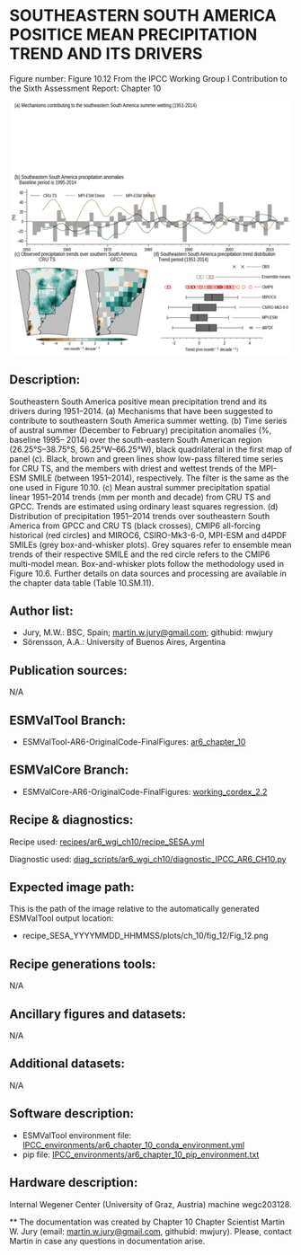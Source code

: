 SOUTHEASTERN SOUTH AMERICA POSITICE MEAN PRECIPITATION TREND AND ITS DRIVERS
============================================================================

Figure number: Figure 10.12
From the IPCC Working Group I Contribution to the Sixth Assessment Report: Chapter 10

![Figure 10.12](ar6_wg1_chap10_figure10_12_SESA.png?raw=true)


Description:
------------
Southeastern South America positive mean precipitation trend and its drivers during 1951–2014. (a) Mechanisms that have been suggested to contribute to southeastern South America summer wetting. (b) Time series of austral summer (December to February) precipitation anomalies (%, baseline 1995– 2014) over the south-eastern South American region (26.25°S–38.75°S, 56.25°W–66.25°W), black quadrilateral in the first map of panel (c). Black, brown and green lines show low-pass filtered time series for CRU TS, and the members with driest and wettest trends of the MPI-ESM SMILE (between 1951–2014), respectively. The filter is the same as the one used in Figure 10.10. (c) Mean austral summer precipitation spatial linear 1951–2014 trends (mm per month and decade) from CRU TS and GPCC. Trends are estimated using ordinary least squares regression. (d) Distribution of precipitation 1951–2014 trends over southeastern South America from GPCC and CRU TS (black crosses), CMIP6 all-forcing historical (red circles) and MIROC6, CSIRO-Mk3-6-0, MPI-ESM and d4PDF SMILEs (grey box-and-whisker plots). Grey squares refer to ensemble mean trends of their respective SMILE and the red circle refers to the CMIP6 multi-model mean. Box-and-whisker plots follow the methodology used in Figure 10.6. Further details on data sources and processing are available in the chapter data table (Table 10.SM.11).


Author list:
------------
- Jury, M.W.: BSC, Spain; martin.w.jury@gmail.com; githubid: mwjury
- Sörensson, A.A.: University of Buenos Aires, Argentina


Publication sources:
--------------------
N/A


ESMValTool Branch:
------------------
- ESMValTool-AR6-OriginalCode-FinalFigures: [ar6_chapter_10](https://github.com/ipcc-wgi/ESMValTool-AR6-OriginalCode-FinalFigures/tree/ar6_chapter_10)


ESMValCore Branch:
------------------
- ESMValCore-AR6-OriginalCode-FinalFigures: [working_cordex_2.2](https://github.com/ipcc-wgi/ESMValCore-AR6-OriginalCode-FinalFigures/tree/working_cordex_2.2)


Recipe & diagnostics:
---------------------
Recipe used: [recipes/ar6_wgi_ch10/recipe_SESA.yml](https://github.com/ipcc-wgi/ESMValTool-AR6-OriginalCode-FinalFigures/blob/ar6_chapter_10/esmvaltool/recipes/ar6_wgi_ch10/recipe_SESA.yml)

Diagnostic used: [diag_scripts/ar6_wgi_ch10/diagnostic_IPCC_AR6_CH10.py](https://github.com/ipcc-wgi/ESMValTool-AR6-OriginalCode-FinalFigures/blob/ar6_chapter_10/esmvaltool/diag_scripts/ar6_wgi_ch10/diagnostic_IPCC_AR6_CH10.py)


Expected image path:
--------------------
This is the path of the image relative to the automatically generated ESMValTool output location:
- recipe_SESA_YYYYMMDD_HHMMSS/plots/ch_10/fig_12/Fig_12.png


Recipe generations tools:
-------------------------
N/A


Ancillary figures and datasets:
-------------------------------
N/A


Additional datasets:
--------------------
N/A


Software description:
---------------------
- ESMValTool environment file: [IPCC_environments/ar6_chapter_10_conda_environment.yml](https://github.com/ipcc-wgi/ESMValTool-AR6-OriginalCode-FinalFigures/blob/main/IPCC_environments/ar6_chapter_10_conda_environment.yml)
- pip file: [IPCC_environments/ar6_chapter_10_pip_environment.txt](https://github.com/ipcc-wgi/ESMValTool-AR6-OriginalCode-FinalFigures/blob/main/IPCC_environments/ar6_chapter_10_pip_environment.txt)


Hardware description:
---------------------
Internal Wegener Center (University of Graz, Austria) machine wegc203128.

** The documentation was created by Chapter 10 Chapter Scientist Martin W. Jury (email: martin.w.jury@gmail.com, githubid: mwjury). Please, contact Martin in case any questions in documentation arise.
